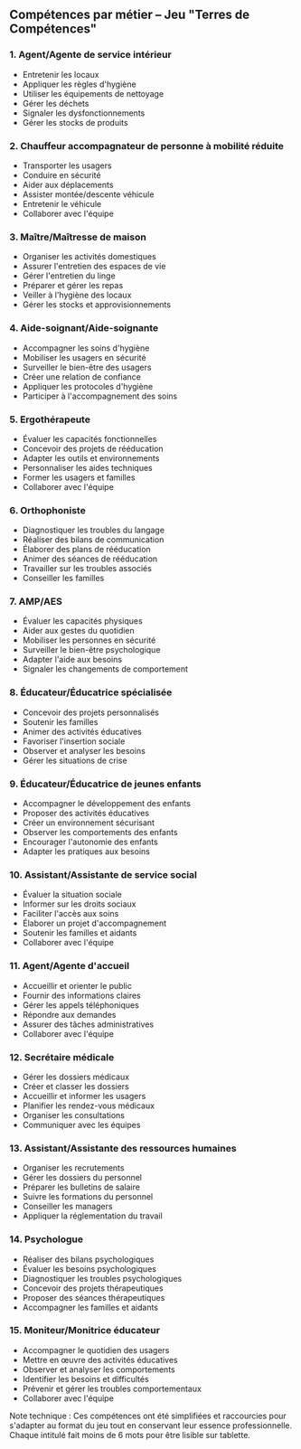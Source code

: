 ## Compétences par métier – Jeu "Terres de Compétences"

### 1. Agent/Agente de service intérieur

- Entretenir les locaux
- Appliquer les règles d'hygiène
- Utiliser les équipements de nettoyage
- Gérer les déchets
- Signaler les dysfonctionnements
- Gérer les stocks de produits

### 2. Chauffeur accompagnateur de personne à mobilité réduite

- Transporter les usagers
- Conduire en sécurité
- Aider aux déplacements
- Assister montée/descente véhicule
- Entretenir le véhicule
- Collaborer avec l'équipe

### 3. Maître/Maîtresse de maison

- Organiser les activités domestiques
- Assurer l'entretien des espaces de vie
- Gérer l'entretien du linge
- Préparer et gérer les repas
- Veiller à l'hygiène des locaux
- Gérer les stocks et approvisionnements

### 4. Aide-soignant/Aide-soignante

- Accompagner les soins d'hygiène
- Mobiliser les usagers en sécurité
- Surveiller le bien-être des usagers
- Créer une relation de confiance
- Appliquer les protocoles d'hygiène
- Participer à l'accompagnement des soins

### 5. Ergothérapeute

- Évaluer les capacités fonctionnelles
- Concevoir des projets de rééducation
- Adapter les outils et environnements
- Personnaliser les aides techniques
- Former les usagers et familles
- Collaborer avec l'équipe

### 6. Orthophoniste

- Diagnostiquer les troubles du langage
- Réaliser des bilans de communication
- Élaborer des plans de rééducation
- Animer des séances de rééducation
- Travailler sur les troubles associés
- Conseiller les familles

### 7. AMP/AES

- Évaluer les capacités physiques
- Aider aux gestes du quotidien
- Mobiliser les personnes en sécurité
- Surveiller le bien-être psychologique
- Adapter l'aide aux besoins
- Signaler les changements de comportement

### 8. Éducateur/Éducatrice spécialisée

- Concevoir des projets personnalisés
- Soutenir les familles
- Animer des activités éducatives
- Favoriser l'insertion sociale
- Observer et analyser les besoins
- Gérer les situations de crise

### 9. Éducateur/Éducatrice de jeunes enfants

- Accompagner le développement des enfants
- Proposer des activités éducatives
- Créer un environnement sécurisant
- Observer les comportements des enfants
- Encourager l'autonomie des enfants
- Adapter les pratiques aux besoins

### 10. Assistant/Assistante de service social

- Évaluer la situation sociale
- Informer sur les droits sociaux
- Faciliter l'accès aux soins
- Élaborer un projet d'accompagnement
- Soutenir les familles et aidants
- Collaborer avec l'équipe

### 11. Agent/Agente d'accueil

- Accueillir et orienter le public
- Fournir des informations claires
- Gérer les appels téléphoniques
- Répondre aux demandes
- Assurer des tâches administratives
- Collaborer avec l'équipe

### 12. Secrétaire médicale

- Gérer les dossiers médicaux
- Créer et classer les dossiers
- Accueillir et informer les usagers
- Planifier les rendez-vous médicaux
- Organiser les consultations
- Communiquer avec les équipes

### 13. Assistant/Assistante des ressources humaines

- Organiser les recrutements
- Gérer les dossiers du personnel
- Préparer les bulletins de salaire
- Suivre les formations du personnel
- Conseiller les managers
- Appliquer la réglementation du travail

### 14. Psychologue

- Réaliser des bilans psychologiques
- Évaluer les besoins psychologiques
- Diagnostiquer les troubles psychologiques
- Concevoir des projets thérapeutiques
- Proposer des séances thérapeutiques
- Accompagner les familles et aidants

### 15. Moniteur/Monitrice éducateur

- Accompagner le quotidien des usagers
- Mettre en œuvre des activités éducatives
- Observer et analyser les comportements
- Identifier les besoins et difficultés
- Prévenir et gérer les troubles comportementaux
- Collaborer avec l'équipe

Note technique : Ces compétences ont été simplifiées et raccourcies pour s'adapter au format du jeu tout en conservant leur essence professionnelle. Chaque intitulé fait moins de 6 mots pour être lisible sur tablette.
